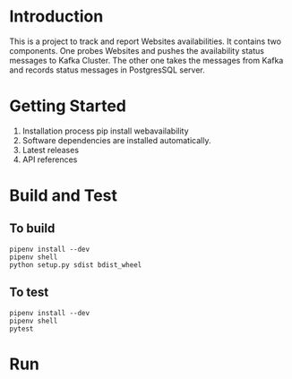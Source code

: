# Introduction 
This is a project to track and report Websites availabilities. It contains two components. One probes Websites and pushes
the availability status messages to Kafka Cluster. The other one takes the messages from Kafka and records status
messages in PostgresSQL server.

# Getting Started
1.	Installation process
      pip install webavailability
2.	Software dependencies are installed automatically.
3.	Latest releases
4.	API references

# Build and Test
## To build
    pipenv install --dev
    pipenv shell
    python setup.py sdist bdist_wheel
## To test
    pipenv install --dev
    pipenv shell
    pytest

# Run
